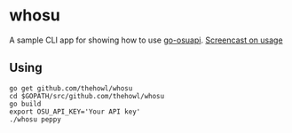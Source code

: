 # whosu

A sample CLI app for showing how to use [go-osuapi](https://github.com/thehowl/go-osuapi). [Screencast on usage](https://asciinema.org/a/5275q3g44u63i5trkxcug91sq)

## Using

```
go get github.com/thehowl/whosu
cd $GOPATH/src/github.com/thehowl/whosu
go build
export OSU_API_KEY='Your API key'
./whosu peppy
```
